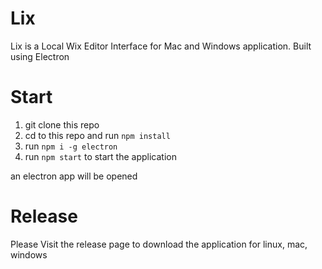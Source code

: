 # Lix
Lix is a Local Wix Editor Interface for Mac and Windows application. Built using Electron

# Start
1. git clone this repo
2. cd to this repo and run `npm install`
3. run `npm i -g electron`
4. run `npm start` to start the application

an electron app will be opened


# Release
Please Visit the release page to download the application for linux, mac, windows
